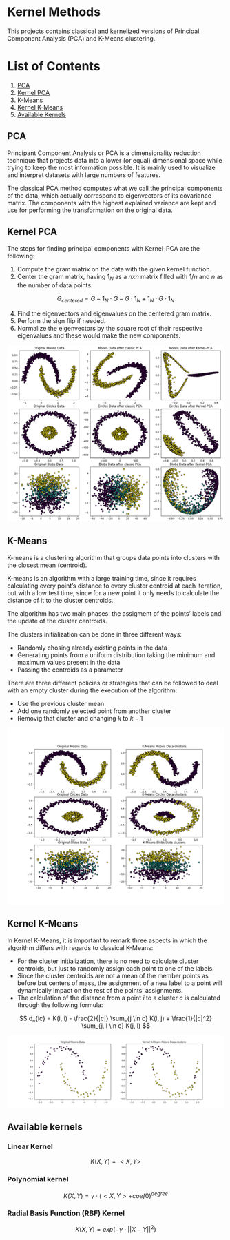 # Kernel Methods
This projects contains classical and kernelized versions of Principal Component Analysis (PCA) and K-Means clustering.

# List of Contents
1. [PCA](#pca)
2. [Kernel PCA](#kernel-pca)
3. [K-Means](#k-means)
4. [Kernel K-Means](#kernel-k-means)
5. [Available Kernels](#available-kernels)

## PCA
Principant Component Analysis or PCA is a dimensionality reduction technique that projects data into a lower (or equal) dimensional space while trying to keep the most information possible. It is mainly used to visualize and interpret datasets with large numbers of features.

The classical PCA method computes what we call the principal components of the data, which actually correspond to eigenvectors of its covariance matrix. The components with the highest explained variance are kept and use for performing the transformation on the original data.

## Kernel PCA

The steps for finding principal components with Kernel-PCA are the following:
1. Compute the gram matrix on the data with the given kernel function.
2. Center the gram matrix, having $1_N$ as a $nxn$ matrix filled with $1/n$ and $n$ as the number of data points.

$$ G_{centered} = G - 1_N \cdot G - G \cdot 1_N + 1_N \cdot G \cdot 1_N $$
  
4. Find the eigenvectors and eigenvalues on the centered gram matrix.
5. Perform the sign flip if needed.
6. Normalize the eigenvectors by the square root of their respective eigenvalues and these would make the new components.

![PCA and Kernel PCA comparison](img/pca_example.png)

## K-Means
K-means is a clustering algorithm that groups data points into clusters with the closest mean (centroid).

K-means is an algorithm with a large training time, since it requires calculating every point’s distance to every cluster centroid at each iteration, but with a low test time, since for a new point it only needs to calculate the distance of it to the cluster centroids.

The algorithm has two main phases: the assigment of the points’ labels and the update of the cluster centroids.

The clusters initialization can be done in three different ways:
- Randomly chosing already existing points in the data
- Generating points from a uniform distribution taking the minimum and maximum values present in the data
- Passing the centroids as a parameter

There are three different policies or strategies that can be followed to deal with an empty cluster during the execution of the algorithm:
- Use the previous cluster mean
- Add one randomly selected point from another cluster
- Removig that cluster and changing $k$ to $k-1$

![K-Means example](img/kmeans_example.png)

## Kernel K-Means
In Kernel K-Means, it is important to remark three aspects in which the algorithm differs with regards to classical K-Means:
-  For the cluster initialization, there is no need to calculate cluster centroids, but just to randomly assign each point to one of the labels.
- Since the cluster centroids are not a mean of the member points as before but centers of mass, the assignment of a new label to a point will dynamically impact on the rest of the points’ assignments.
- The calculation of the distance from a point $i$ to a cluster $c$ is calculated through the following formula:

$$ d_{ic} = K(i, i) - \frac{2}{|c|} \sum_{j \in c} K(i, j) + \frac{1}{|c|^2} \sum_{j, l \in c} K(j, l) $$

![Kernel K-Means example](img/kernel_kmeans_example.png)

## Available kernels
### Linear Kernel
$$ K(X, Y) = < X, Y > $$

### Polynomial kernel
$$ K(X, Y) = \gamma \cdot (<X, Y> + coef0)^{degree} $$

### Radial Basis Function (RBF) Kernel
$$ K(X, Y) = exp(- \gamma \cdot ||X - Y||^2) $$
